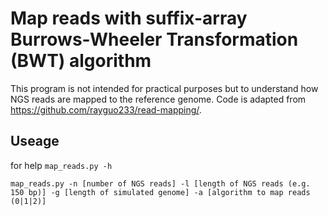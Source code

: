 # Map reads with suffix-array Burrows-Wheeler Transformation (BWT) algorithm

This program is not intended for practical purposes but to understand how NGS reads are mapped to the reference genome. Code is adapted from https://github.com/rayguo233/read-mapping/.

## Useage
for help ```map_reads.py -h```

```{bash}
map_reads.py -n [number of NGS reads] -l [length of NGS reads (e.g. 150 bp)] -g [length of simulated genome] -a [algorithm to map reads (0|1|2)]
```
